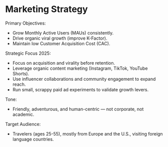 # Marketing Strategy

Primary Objectives:
- Grow Monthly Active Users (MAUs) consistently.
- Drive organic viral growth (improve K-Factor).
- Maintain low Customer Acquisition Cost (CAC).

Strategic Focus 2025:
- Focus on acquisition and virality before retention.
- Leverage organic content marketing (Instagram, TikTok, YouTube Shorts).
- Use influencer collaborations and community engagement to expand reach.
- Run small, scrappy paid ad experiments to validate growth levers.

Tone:
- Friendly, adventurous, and human-centric — not corporate, not academic.

Target Audience:
- Travelers (ages 25-55), mostly from Europe and the U.S., visiting foreign language countries.
